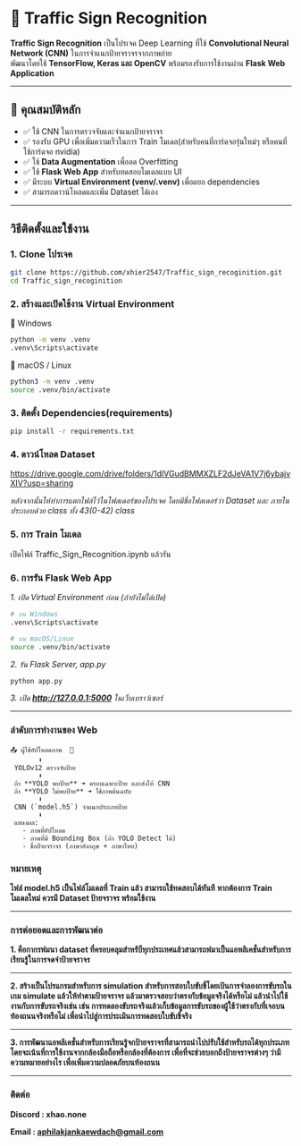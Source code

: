 # 🚦 Traffic Sign Recognition

**Traffic Sign Recognition** เป็นโปรเจค Deep Learning ที่ใช้ **Convolutional Neural Network (CNN)** ในการจำแนกป้ายจราจรจากภาพถ่าย  
พัฒนาโดยใช้ **TensorFlow, Keras และ OpenCV** พร้อมรองรับการใช้งานผ่าน **Flask Web Application**  

---

## 📌 คุณสมบัติหลัก
- ✅ ใช้ CNN ในการตรวจจับและจำแนกป้ายจราจร
- ✅ รองรับ GPU เพื่อเพิ่มความเร็วในการ Train โมเดล(สำหรับคนที่การ์ดจอรุ่นใหม่ๆ หรือคนที่ใช้การ์ดจอ nvidia)
- ✅ ใช้ **Data Augmentation** เพื่อลด Overfitting
- ✅ ใช้ **Flask Web App** สำหรับทดสอบโมเดลแบบ UI
- ✅ มีระบบ **Virtual Environment (venv/.venv)** เพื่อแยก dependencies
- ✅ สามารถดาวน์โหลดและเพิ่ม Dataset ได้เอง

---

## วิธีติดตั้งและใช้งาน

### **1. Clone โปรเจค**
```bash
git clone https://github.com/xhier2547/Traffic_sign_recoginition.git
cd Traffic_sign_recoginition
```

### **2.  สร้างและเปิดใช้งาน Virtual Environment**
🔹 Windows
```bash
python -m venv .venv
.venv\Scripts\activate
```

🔹 macOS / Linux
```bash
python3 -m venv .venv
source .venv/bin/activate
```

### **3. ติดตั้ง Dependencies(requirements)**
```bash
pip install -r requirements.txt
```

### **4.  ดาวน์โหลด Dataset**

https://drive.google.com/drive/folders/1dlVGudBMMXZLF2dJeVA1V7j6ybajvXIV?usp=sharing


*หลังจากนั้นให้ทำการแตกไฟล์ไว้ในโฟลเดอร์ของโปรเจค โดยมีชื่อโฟลเดอร์ว่า Dataset และ ภายในประกอบด้วย class ทั้ง 43(0-42) class*

### **5.  การ Train โมเดล**

เปิดไฟล์ Traffic_Sign_Recognition.ipynb แล้วรัน

### **6️. การรัน Flask Web App**
*1. เปิด Virtual Environment ก่อน (ถ้ายังไม่ได้เปิด)*
```bash
# บน Windows
.venv\Scripts\activate

# บน macOS/Linux
source .venv/bin/activate

```

*2. รัน Flask Server, app.py*
```bash
python app.py

```

*3. เปิด **http://127.0.0.1:5000** ในเว็บเบราว์เซอร์*


---
### **ลำดับการทำงานของ Web**

```plaintext
📤 ผู้ใช้อัปโหลดภาพ  🚦  
       ⬇
 YOLOv12 ตรวจจับป้าย  
       ⬇
 ถ้า **YOLO พบป้าย** ➜ ครอบเฉพาะป้าย และส่งให้ CNN  
 ถ้า **YOLO ไม่พบป้าย** ➜ ใช้ภาพต้นฉบับ  
       ⬇
 CNN (`model.h5`) จำแนกประเภทป้าย  
       ⬇
 แสดงผล:  
   - ภาพที่อัปโหลด  
   - ภาพที่มี Bounding Box (ถ้า YOLO Detect ได้)  
   - ชื่อป้ายจราจร (ภาษาอังกฤษ + ภาษาไทย)  
```


### **หมายเหตุ**
**ไฟล์ model.h5 เป็นไฟล์โมเดลที่ Train แล้ว สามารถใช้ทดสอบได้ทันที**
**หากต้องการ Train โมเดลใหม่ ควรมี Dataset ป้ายจราจร พร้อมใช้งาน**

---



### **การต่อยอดและการพัฒนาต่อ**

**1. คือกากรพํมนา dataset ที่ครอบคลุมสำหรับืทุกประเทศแล้วสามารถพํมาเป็นแอพลิเคชั่นสำหรับการเรียนรู้ในการจดจำป้ายจราจร**

---

**2. สร้างเป็นโปรแกรมสำหรับการ simulation สำหรับการสอบใบขับขี่โดยเป้นการจำลองการขับรถในเกม simulate แล้วให้ทำตามป้ายจราจร แล้วมาตรวจสอบว่าตรงกับข้อมูลจริงได้หรือไม่ แล้วนำไปใช้งานกับการขับรถจริงเช่น เช่น การทดลองขับรถจริงแล้วเก็บข้อมูลการขับรถของผู้ใช้ว่าตรงกับที่เจอบนท้องถนนจริงหรือไม่ เพื่อนำไปสู่การประเมินการทดสอบใบขับขี่จริง**

---

**3. การพัฒนาแอพลิเคชั่นสำหรับการเรียนรู้จกป้ายจราจรที่สามารถนำไปปรับใช้สำหรับรถได้ทุกประเภท โดยจะเน้นที่การใช้งานจากกล้องมือถือหรือกล้องที่ต้องการ เพื่อที่จะช่วยบอกถึงป้ายจราจรต่างๆ ว่ามีความหมายอย่างไร เพื่อเพิ่มความปลอดภัยบนท้องถนน**

---
### **ติดต่อ**
**Discord : xhao.none**

**Email : aphilakjankaewdach@gmail.com**
